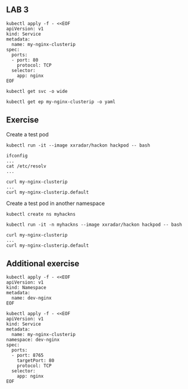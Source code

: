 ## LAB 3

```
kubectl apply -f - <<EOF
apiVersion: v1
kind: Service
metadata:
  name: my-nginx-clusterip
spec:
  ports:
  - port: 80
    protocol: TCP
  selector:
    app: nginx
EOF
```
```
kubectl get svc -o wide
```
```
kubectl get ep my-nginx-clusterip -o yaml
```

## Exercise
Create a test pod
```
kubectl run -it --image xxradar/hackon hackpod -- bash
```
```
ifconfig
...
cat /etc/resolv
...
```
```
curl my-nginx-clusterip
...
curl my-nginx-clusterip.default
```
Create a test pod in another namespace
```
kubectl create ns myhackns 
```
```
kubectl run -it -n myhackns --image xxradar/hackon hackpod -- bash
```
```
curl my-nginx-clusterip
...
curl my-nginx-clusterip.default
```

## Additional exercise
```
kubectl apply -f - <<EOF
apiVersion: v1
kind: Namespace
metadata:
  name: dev-nginx
EOF
```
```
kubectl apply -f - <<EOF
apiVersion: v1
kind: Service
metadata:
  name: my-nginx-clusterip
namespace: dev-nginx
spec:
  ports:
  - port: 8765
    targetPort: 80
    protocol: TCP
  selector:
    app: nginx
EOF
```


